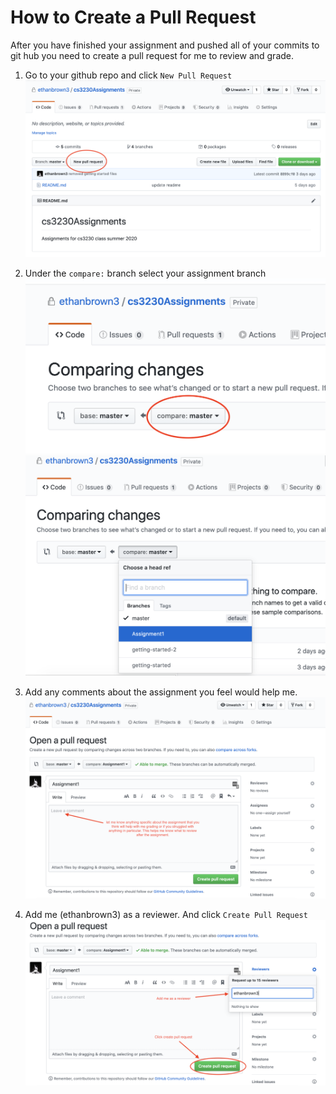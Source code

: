 # How to Create a Pull Request #

After you have finished your assignment and pushed all of your commits to git hub you need to create a pull request for me to review and grade.

1. Go to your github repo and click `New Pull Request`
    ![New Pull Request](images/new-pr.png)

2. Under the `compare:` branch select your assignment branch
    ![Compare Branch](images/pr-compare-branch-1.png)
    ![Compare Branch](images/pr-compare-branch-2.png)

3. Add any comments about the assignment you feel would help me.
    ![Add Comments](images/pr-add-comment.png)

4. Add me (ethanbrown3) as a reviewer. And click `Create Pull Request`
    ![Add Reviewer and Create](images/pr-reviwer-create.png)
